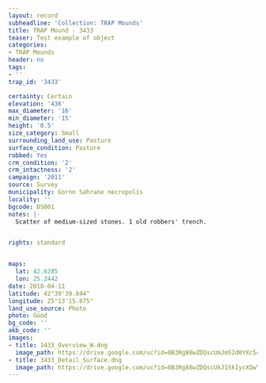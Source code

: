```yaml
---
layout: record
subheadline: 'Collection: TRAP Mounds'
title: TRAP Mound - 3433
teaser: Test example of object
categories:
- TRAP Mounds
header: no
tags:
- ''
trap_id: '3433'

certainty: Certain
elevation: '436'
max_diameter: '16'
min_diameter: '15'
height: '0.5'
size_category: Small
surrounding_land_use: Pasture
surface_condition: Pasture
robbed: Yes
crm_condition: '2'
crm_intactness: '2'
campaign: '2011'
source: Survey
municipality: Gorno Sahrane necropolis
locality: ''
bgcode: DS001
notes: |-
  Scatter of medium-sized stones. 1 old robbers' trench.


rights: standard


maps:
  lat: 42.6285
  lon: 25.2442
date: 2018-04-11
latitude: 42°39'39.844"
longitude: 25°13'15.875"
land_use_source: Photo
photo: Good
bg_code: ''
akb_code: ''
images:
- title: 3433_Overview_W.dng
  image_path: https://drive.google.com/uc?id=0B3Rg88wZDQscUmJmS2d0YXc5cW8
- title: 3433_Detail_Surface.dng
  image_path: https://drive.google.com/uc?id=0B3Rg88wZDQscUkJ1SkIycXQwY2s
---
```

